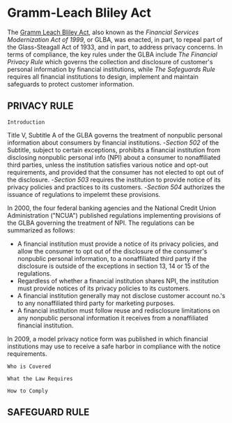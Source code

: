 Gramm-Leach Bliley Act
=========

The [Gramm Leach Bliley Act](http://www.gpo.gov/fdsys/pkg/PLAW-106publ102/html/PLAW-106publ102.htm), also known as the *Financial Services Modernization Act of 1999*, or GLBA, was enacted, in part, to repeal part of the Glass-Steagall Act of 1933, and in part, to address privacy concerns. In terms of compliance, the key rules under the GLBA include *The Financial Privacy Rule* which governs the collection and disclosure of customer's personal information by financial institutions, while *The Safeguards Rule* requires all financial institutions to design, implement and maintain safeguards to protect customer information. 


PRIVACY RULE
--------------
```
Introduction
```
Title V, Subtitle A of the GLBA governs the treatment of nonpublic personal information about consumers by financial institutions. 
-*Section 502* of the Subtitle, subject to certain exceptions, prohibits a financial institution from disclosing nonpublic personal info (NPI) about a consumer to nonaffiliated third parties, unless the institution satisfies various notice and opt-out requirements, and provided that the consumer has not elected to opt out of the disclosure. 
-*Section 503* requires the institution to provide notice of its privacy policies and practices to its customers.
-*Section 504* authorizes the issuance of regulations to impelemt these provisions.

In 2000, the four federal banking agencies and the National Credit Union Administration ("NCUA") published regulations implementing provisions of the GLBA governing the treatment of NPI. The regulations can be summarized as follows:
- A financial institution must provide a notice of its privacy policies, and allow the consumer to opt out of the disclosure of the consumer's nonpublic personal information, to a nonaffiliated third party if the disclosure is outside of the exceptions in section 13, 14 or 15 of the regulations. 
- Regardless of whether a financial institution shares NPI, the institution must provide notices of its privacy policies to its customers. 
- A financial institution generally may not disclose customer account no.'s to any nonaffiliated third party for marketing purposes. 
- A financial institution must follow reuse and redisclosure limitations on any nonpublic personal information it receives from a nonaffiliated financial institution. 

In 2009, a model privacy notice form was published in which financial institutions may use to receive a safe harbor in compliance with the notice requirements. 

```
Who is Covered
```


```
What the Law Requires
```

```
How to Comply
```


SAFEGUARD RULE 
--------------
